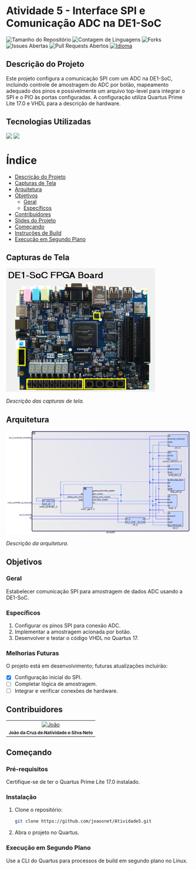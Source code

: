 # Atividade 5 - Interface SPI e Comunicação ADC na DE1-SoC

![Tamanho do Repositório](https://img.shields.io/github/repo-size/joaosnet/Atividade5?style=for-the-badge)
![Contagem de Linguagens](https://img.shields.io/github/languages/count/joaosnet/Atividade5?style=for-the-badge)
![Forks](https://img.shields.io/github/forks/joaosnet/Atividade5?style=for-the-badge)
![Issues Abertas](https://img.shields.io/github/issues/joaosnet/Atividade5?style=for-the-badge)
![Pull Requests Abertos](https://img.shields.io/github/issues-pr/joaosnet/Atividade5?style=for-the-badge)
[![Idioma](https://img.shields.io/badge/lang-pt-green.svg)](https://github.com/joaosnet/Atividade5/blob/master/README.pt-br.md)

## Descrição do Projeto

Este projeto configura a comunicação SPI com um ADC na DE1-SoC, incluindo controle de amostragem do ADC por botão, mapeamento adequado dos pinos e possivelmente um arquivo top-level para integrar o SPI e o PIO às portas configuradas. A configuração utiliza Quartus Prime Lite 17.0 e VHDL para a descrição de hardware.

## Tecnologias Utilizadas

<img src="https://img.shields.io/badge/VHDL-blue?style=for-the-badge&logo=vhdl&logoColor=white" />
<img src="https://img.shields.io/badge/Quartus%20Prime%20Lite-blue?style=for-the-badge&logo=intel&logoColor=white" />

# Índice

- [Descrição do Projeto](#descrição-do-projeto)
- [Capturas de Tela](#capturas-de-tela)
- [Arquitetura](#arquitetura)
- [Objetivos](#objetivos)
    - [Geral](#geral)
    - [Específicos](#específicos)
- [Contribuidores](#contribuidores)
- [Slides do Projeto](#slides-do-projeto)
- [Começando](#começando)
- [Instruções de Build](#instruções-de-build)
- [Execução em Segundo Plano](#execução-em-segundo-plano)

## Capturas de Tela

![Capturas de Tela](screenshots/screenshots.png)

_Descrição das capturas de tela._

## Arquitetura

![Diagrama de Arquitetura](screenshots/architecture.png)

_Descrição da arquitetura._

## Objetivos

### Geral

Estabelecer comunicação SPI para amostragem de dados ADC usando a DE1-SoC.

### Específicos

1. Configurar os pinos SPI para conexão ADC.
2. Implementar a amostragem acionada por botão.
3. Desenvolver e testar o código VHDL no Quartus 17.

### Melhorias Futuras

O projeto está em desenvolvimento; futuras atualizações incluirão:

- [x] Configuração inicial do SPI.
- [ ] Completar lógica de amostragem.
- [ ] Integrar e verificar conexões de hardware.

## Contribuidores

<table>
    <tr>
        <td align="center">
            <a href="https://github.com/joaosnet">
                <img src="path/to/avatar.jpg" width="100px;" alt="João"/><br>
                <sub>
                    <b>João da Cruz de Natividade e Silva Neto</b>
                </sub>
            </a>
        </td>
    </tr>
</table>

## Começando

### Pré-requisitos

Certifique-se de ter o Quartus Prime Lite 17.0 instalado.

### Instalação

1. Clone o repositório:
   ```bash
   git clone https://github.com/joaosnet/Atividade5.git
   ```
2. Abra o projeto no Quartus.

### Execução em Segundo Plano

Use a CLI do Quartus para processos de build em segundo plano no Linux.